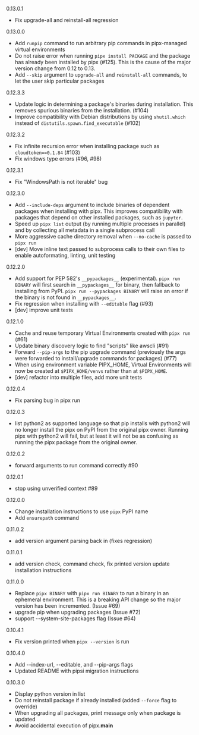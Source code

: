 0.13.0.1
* Fix upgrade-all and reinstall-all regression

0.13.0.0
* Add `runpip` command to run arbitrary pip commands in pipx-managed virtual environments
* Do not raise error when running `pipx install PACKAGE` and the package has already been installed by pipx (#125). This is the cause of the major version change from 0.12 to 0.13.
* Add `--skip` argument to `upgrade-all` and `reinstall-all` commands, to let the user skip particular packages

0.12.3.3
* Update logic in determining a package's binaries during installation. This removes spurious binaries from the installation. (#104)
* Improve compatibility with Debian distributions by using `shutil.which` instead of `distutils.spawn.find_executable` (#102)

0.12.3.2
* Fix infinite recursion error when installing package such as `cloudtoken==0.1.84` (#103)
* Fix windows type errors (#96, #98)

0.12.3.1
* Fix "WindowsPath is not iterable" bug

0.12.3.0
* Add `--include-deps` argument to include binaries of dependent packages when installing with pipx. This improves compatibility with packages that depend on other installed packages, such as `jupyter`.
* Speed up `pipx list` output (by running multiple processes in parallel) and by collecting all metadata in a single subprocess call
* More aggressive cache directory removal when `--no-cache` is passed to `pipx run`
* [dev] Move inline text passed to subprocess calls to their own files to enable autoformating, linting, unit testing

0.12.2.0
* Add support for PEP 582's `__pypackages__` (experimental). `pipx run BINARY` will first search in `__pypackages__` for binary, then fallback to installing from PyPI. `pipx run --pypackages BINARY` will raise an error if the binary is not found in `__pypackages__`.
* Fix regression when installing with `--editable` flag (#93)
* [dev] improve unit tests

0.12.1.0
* Cache and reuse temporary Virtual Environments created with `pipx run` (#61)
* Update binary discovery logic to find "scripts" like awscli (#91)
* Forward `--pip-args` to the pip upgrade command (previously the args were forwarded to install/upgrade commands for packages) (#77)
* When using environment variable PIPX_HOME, Virtual Environments will now be created at `$PIPX_HOME/venvs` rather than at `$PIPX_HOME`.
* [dev] refactor into multiple files, add more unit tests

0.12.0.4
* Fix parsing bug in pipx run

0.12.0.3
* list python2 as supported language so that pip installs with python2 will no longer install the pipx on PyPI from the original pipx owner. Running pipx with python2 will fail, but at least it will not be as confusing as running the pipx package from the original owner.

0.12.0.2
* forward arguments to run command correctly #90

0.12.0.1
* stop using unverified context #89

0.12.0.0
* Change installation instructions to use `pipx` PyPI name
* Add `ensurepath` command

0.11.0.2
 * add version argument parsing back in (fixes regression)

0.11.0.1
 * add version check, command check, fix printed version update installation instructions

0.11.0.0
* Replace `pipx BINARY` with `pipx run BINARY` to run a binary in an ephemeral environment. This is a breaking API change so the major version has been incremented. (Issue #69)
* upgrade pip when upgrading packages (Issue #72)
* support --system-site-packages flag (Issue #64)

0.10.4.1
* Fix version printed when `pipx --version` is run

0.10.4.0
* Add --index-url, --editable, and --pip-args flags
* Updated README with pipsi migration instructions

0.10.3.0
* Display python version in list
* Do not reinstall package if already installed (added `--force` flag to override)
* When upgrading all packages, print message only when package is updated
* Avoid accidental execution of pipx.__main__
